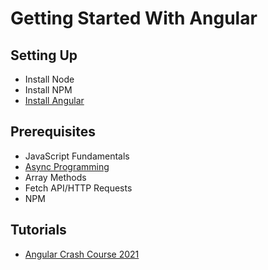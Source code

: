 # Getting Started With Angular

## Setting Up
- Install Node
- Install NPM
- [Install Angular](https://angular.io/cli)

## Prerequisites
- JavaScript Fundamentals
- [Async Programming](https://developer.mozilla.org/en-US/docs/Learn/JavaScript/Asynchronous/Concepts)
- Array Methods
- Fetch API/HTTP Requests
- NPM

## Tutorials
- [Angular Crash Course 2021](https://youtu.be/3dHNOWTI7H8)
